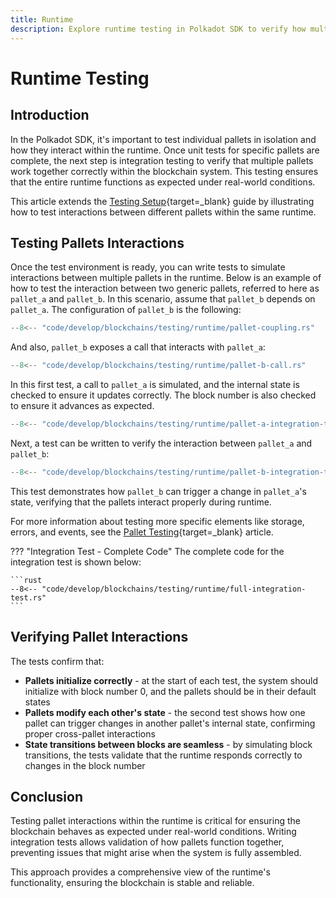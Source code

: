 ```yaml
---
title: Runtime
description: Explore runtime testing in Polkadot SDK to verify how multiple pallets interact, ensuring smooth functionality within the blockchain environment.
---
```


# Runtime Testing

## Introduction

In the Polkadot SDK, it's important to test individual pallets in isolation and how they interact within the runtime. Once unit tests for specific pallets are complete, the next step is integration testing to verify that multiple pallets work together correctly within the blockchain system. This testing ensures that the entire runtime functions as expected under real-world conditions.

This article extends the [Testing Setup](/develop/blockchains/testing/setup){target=\_blank} guide by illustrating how to test interactions between different pallets within the same runtime.

## Testing Pallets Interactions

Once the test environment is ready, you can write tests to simulate interactions between multiple pallets in the runtime. Below is an example of how to test the interaction between two generic pallets, referred to here as `pallet_a` and `pallet_b`. In this scenario, assume that `pallet_b` depends on `pallet_a`. The configuration of `pallet_b` is the following:

```rust
--8<-- "code/develop/blockchains/testing/runtime/pallet-coupling.rs"
```

And also, `pallet_b` exposes a call that interacts with `pallet_a`:

```rust
--8<-- "code/develop/blockchains/testing/runtime/pallet-b-call.rs"
```

In this first test, a call to `pallet_a` is simulated, and the internal state is checked to ensure it updates correctly. The block number is also checked to ensure it advances as expected.

```rust
--8<-- "code/develop/blockchains/testing/runtime/pallet-a-integration-test.rs"
```

Next, a test can be written to verify the interaction between `pallet_a` and `pallet_b`:

```rust
--8<-- "code/develop/blockchains/testing/runtime/pallet-b-integration-test.rs"
```

This test demonstrates how `pallet_b` can trigger a change in `pallet_a`'s state, verifying that the pallets interact properly during runtime.

For more information about testing more specific elements like storage, errors, and events, see the [Pallet Testing](/develop/blockchains/custom-blockchains/pallet-testing/){target=\_blank} article.

??? "Integration Test - Complete Code"
    The complete code for the integration test is shown below: 

    ```rust
    --8<-- "code/develop/blockchains/testing/runtime/full-integration-test.rs"
    ```

## Verifying Pallet Interactions

The tests confirm that:

- **Pallets initialize correctly** - at the start of each test, the system should initialize with block number 0, and the pallets should be in their default states
- **Pallets modify each other's state** - the second test shows how one pallet can trigger changes in another pallet's internal state, confirming proper cross-pallet interactions
- **State transitions between blocks are seamless** - by simulating block transitions, the tests validate that the runtime responds correctly to changes in the block number

## Conclusion

Testing pallet interactions within the runtime is critical for ensuring the blockchain behaves as expected under real-world conditions. Writing integration tests allows validation of how pallets function together, preventing issues that might arise when the system is fully assembled.

This approach provides a comprehensive view of the runtime's functionality, ensuring the blockchain is stable and reliable.